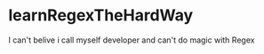 learnRegexTheHardWay
====================

I can't belive i call myself developer and can't do magic with Regex
